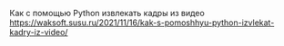 Как с помощью Python извлекать кадры из видео   https://waksoft.susu.ru/2021/11/16/kak-s-pomoshhyu-python-izvlekat-kadry-iz-video/
